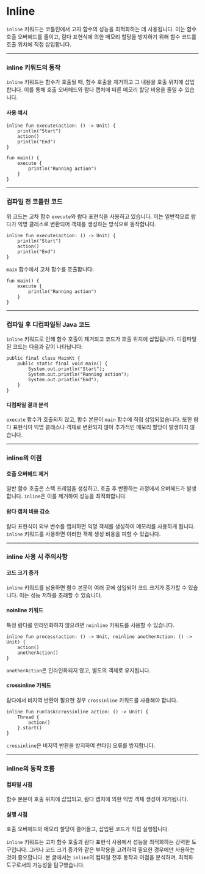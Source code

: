 # Inline

`inline` 키워드는 코틀린에서 고차 함수의 성능을 최적화하는 데 사용됩니다. 이는 함수 호출 오버헤드를 줄이고, 람다 표현식에 의한 메모리 할당을 방지하기 위해 함수 코드를 호출 위치에 직접 삽입합니다.&#x20;

***

### inline 키워드의 동작

`inline` 키워드는 함수가 호출될 때, 함수 호출을 제거하고 그 내용을 호출 위치에 삽입합니다. 이를 통해 호출 오버헤드와 람다 캡처에 따른 메모리 할당 비용을 줄일 수 있습니다.

#### 사용 예시

```
inline fun execute(action: () -> Unit) {
    println("Start")
    action()
    println("End")
}

fun main() {
    execute {
        println("Running action")
    }
}
```

***

### 컴파일 전 코틀린 코드

위 코드는 고차 함수 `execute`와 람다 표현식을 사용하고 있습니다. 이는 일반적으로 람다가 익명 클래스로 변환되어 객체를 생성하는 방식으로 동작합니다.

```
inline fun execute(action: () -> Unit) {
    println("Start")
    action()
    println("End")
}
```

`main` 함수에서 고차 함수를 호출합니다:

```
fun main() {
    execute {
        println("Running action")
    }
}
```

***

### 컴파일 후 디컴파일된 Java 코드

`inline` 키워드로 인해 함수 호출이 제거되고 코드가 호출 위치에 삽입됩니다. 디컴파일된 코드는 다음과 같이 나타납니다:

```
public final class MainKt {
    public static final void main() {
        System.out.println("Start");
        System.out.println("Running action");
        System.out.println("End");
    }
}
```

#### 디컴파일 결과 분석

`execute` 함수가 호출되지 않고, 함수 본문이 `main` 함수에 직접 삽입되었습니다. 또한 람다 표현식이 익명 클래스나 객체로 변환되지 않아 추가적인 메모리 할당이 발생하지 않습니다.

***

### inline의 이점

#### 호출 오버헤드 제거

일반 함수 호출은 스택 프레임을 생성하고, 호출 후 반환하는 과정에서 오버헤드가 발생합니다. `inline`은 이를 제거하여 성능을 최적화합니다.

#### 람다 캡처 비용 감소

람다 표현식이 외부 변수를 캡처하면 익명 객체를 생성하여 메모리를 사용하게 됩니다. `inline` 키워드를 사용하면 이러한 객체 생성 비용을 피할 수 있습니다.

***

### inline 사용 시 주의사항

#### 코드 크기 증가

`inline` 키워드를 남용하면 함수 본문이 여러 곳에 삽입되어 코드 크기가 증가할 수 있습니다. 이는 성능 저하를 초래할 수 있습니다.

#### noinline 키워드

특정 람다를 인라인화하지 않으려면 `noinline` 키워드를 사용할 수 있습니다.

```
inline fun process(action: () -> Unit, noinline anotherAction: () -> Unit) {
    action()
    anotherAction()
}
```

`anotherAction`은 인라인화되지 않고, 별도의 객체로 유지됩니다.

#### crossinline 키워드

람다에서 비지역 반환이 필요한 경우 `crossinline` 키워드를 사용해야 합니다.

```
inline fun runTask(crossinline action: () -> Unit) {
    Thread {
        action()
    }.start()
}
```

`crossinline`은 비지역 반환을 방지하여 런타임 오류를 방지합니다.

***

### inline의 동작 흐름

#### 컴파일 시점

함수 본문이 호출 위치에 삽입되고, 람다 캡처에 의한 익명 객체 생성이 제거됩니다.

#### 실행 시점

호출 오버헤드와 메모리 할당이 줄어들고, 삽입된 코드가 직접 실행됩니다.

`inline` 키워드는 고차 함수 호출과 람다 표현식 사용에서 성능을 최적화하는 강력한 도구입니다. 그러나 코드 크기 증가와 같은 부작용을 고려하여 필요한 경우에만 사용하는 것이 중요합니다. 본 글에서는 `inline`의 컴파일 전후 동작과 이점을 분석하며, 최적화 도구로서의 가능성을 탐구했습니다.
